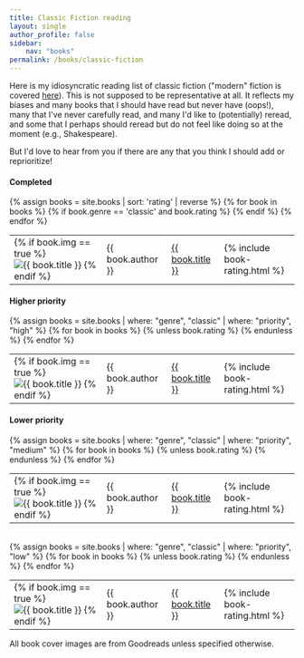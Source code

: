 ```yaml
---
title: Classic Fiction reading
layout: single
author_profile: false
sidebar:
    nav: "books"
permalink: /books/classic-fiction
---
```


Here is my idiosyncratic reading list of classic fiction ("modern" fiction is covered [here](/books/modern-fiction "Modern Fiction")). This is not supposed to be representative at all. It reflects my biases and many books that I should have read but never have (oops!), many that I've never carefully read, and many I'd like to (potentially) reread, and some that I perhaps should reread but do not feel like doing so at the moment (e.g., Shakespeare). 

But I'd love to hear from you if there are any that you think I should add or reprioritize!

#### Completed
<div>
    <table cellspacing="0">
        {% assign books = site.books | sort: 'rating' | reverse %}
        {% for book in books %}
            {% if book.genre == 'classic' and book.rating %}
            <tr>
                <td>{% if book.img == true %}
                    <img class="book-small-img" src="{{ site.url }}/assets/images/books/{{ book.slug }}.jpg" alt="{{ book.title }}" />
                    {% endif %}
                </td>
                <td>{{ book.author }}</td>
                <td><a href='{{ book.url }}'>{{ book.title }}</a></td>
                <td>{% include book-rating.html %}</td>
            </tr>
            {% endif %}
        {% endfor %}
    </table>
</div>

#### Higher priority
<div>
    <table cellspacing="0">
        {% assign books = site.books | where: "genre", "classic" | where: "priority", "high" %}
        {% for book in books %}
            {% unless book.rating %}
            <tr>
                <td>{% if book.img == true %}
                    <img class="book-small-img" src="{{ site.url }}/assets/images/books/{{ book.slug }}.jpg" alt="{{ book.title }}" />
                    {% endif %}
                </td>
                <td>{{ book.author }}</td>
                <td><a href='{{ book.url }}'>{{ book.title }}</a></td>
                <td>{% include book-rating.html %}</td>
            </tr>
            {% endunless %}
        {% endfor %}
    </table>
</div>

#### Lower priority
<div>
    <table cellspacing="0">
        {% assign books = site.books | where: "genre", "classic" | where: "priority", "medium" %}
        {% for book in books %}
            {% unless book.rating %}
            <tr>
                <td>{% if book.img == true %}
                    <img class="book-small-img" src="{{ site.url }}/assets/images/books/{{ book.slug }}.jpg" alt="{{ book.title }}" />
                    {% endif %}
                </td>
                <td>{{ book.author }}</td>
                <td><a href='{{ book.url }}'>{{ book.title }}</a></td>
                <td>{% include book-rating.html %}</td>
            </tr>
            {% endunless %}
        {% endfor %}
    </table>
</div>

<br>

<div>
    <table cellspacing="0">
        {% assign books = site.books | where: "genre", "classic" | where: "priority", "low" %}
        {% for book in books %}
            {% unless book.rating %}
            <tr>
                <td>{% if book.img == true %}
                    <img class="book-small-img" src="{{ site.url }}/assets/images/books/{{ book.slug }}.jpg" alt="{{ book.title }}" />
                    {% endif %}
                </td>
                <td>{{ book.author }}</td>
                <td><a href='{{ book.url }}'>{{ book.title }}</a></td>
                <td>{% include book-rating.html %}</td>
            </tr>
            {% endunless %}
        {% endfor %}
    </table>
</div>

<div class="page-bottom">
    <p>All book cover images are from Goodreads unless specified otherwise.</p>
</div>